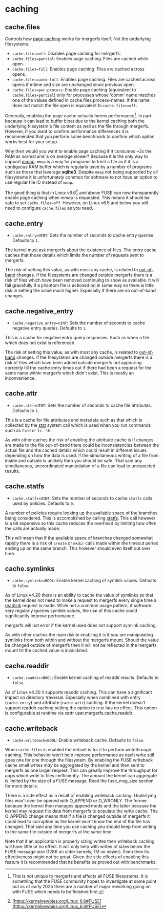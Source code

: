 # caching

## cache.files

Controls how [page caching](https://en.wikipedia.org/wiki/Page_cache)
works for mergerfs itself. Not the underlying filesystems.

* `cache.files=off`: Disables page caching for mergerfs.
* `cache.files=partial`: Enables page caching. Files are cached
  while open.
* `cache.files=full`: Enables page caching. Files are cached across
  opens.
* `cache.files=auto-full`: Enables page caching. Files are cached
  across opens if mtime and size are unchanged since previous open.
* `cache.files=per-process`: Enable page caching (equivalent to
  `cache.files=partial`) only for processes whose 'comm' name matches
  one of the values defined in cache.files.process-names. If the name
  does not match the file open is equivalent to `cache.files=off`.


Generally, enabling the page cache actually *harms*
performance[^1]. In part because it can lead to buffer bloat due to
the kernel caching both the underlying filesystem's file content as
well as the file through mergerfs. However, if you want to confirm
performance differences it is recommended that you perform some
benchmark to confirm which option works best for your setup.

Why then would you want to enable page caching if it consumes ~2x the
RAM as normal and is on average slower? Because it is the only way to
support
[mmap](https://man7.org/linux/man-pages/man2/mmap.2.html). `mmap` is a
way for programs to treat a file as if it is a contiguous RAM buffer
which is regularly used by a number of programs such as those that
leverage **sqlite3**. Despite `mmap` not being supported by all
filesystems it is unfortunately common for software to not have an
option to use regular file IO instead of `mmap`.

The good thing is that in Linux v6.6[^2] and above FUSE can now
transparently enable page caching when mmap is requested. This means
it should be safe to set `cache.files=off`. However, on Linux v6.5 and
below you will need to configure `cache.files` as you need.


[^1]: This is not unique to mergerfs and affects all FUSE
    filesystems. It is something that the FUSE community hopes to
    investigate at some point but as of early 2025 there are a number
    of major reworking going on with FUSE which needs to be finished
    first.
[^2]: [https://kernelnewbies.org/Linux_6.6#FUSE](https://kernelnewbies.org/Linux_6.6#FUSE)


## cache.entry

* `cache.entry=UINT`: Sets the number of seconds to cache
  entry queries. Defaults to `1`.

The kernel must ask mergerfs about the existence of files. The entry
cache caches that those details which limits the number of requests
sent to mergerfs.

The risk of setting this value, as with most any cache, is related to
[out-of-band](https://en.wikipedia.org/wiki/Out-of-band) changes. If
the filesystems are changed outside mergerfs there is a risk of files
which have been removed continuing to show as available. It will fail
gracefully if a phantom file is actioned on in some way so there is
little risk in setting the value much higher. Especially if there are
no out-of-band changes.


## cache.negative_entry

* `cache.negative_entry=UINT`: Sets the number of seconds to cache
  negative entry queries. Defaults to `1`.
  
This is a cache for negative entry query responses. Such as when a
file which does not exist is referenced.

The risk of setting this value, as with most any cache, is related to
[out-of-band](https://en.wikipedia.org/wiki/Out-of-band) changes. If
the filesystems are changed outside mergerfs there is a risk of files
which have been added outside mergerfs not appearing correctly till
the cache entry times out if there had been a request for the same
name within mergerfs which didn't exist. This is mostly an
inconvenience.


## cache.attr

* `cache.attr=UINT`: Sets the number of seconds to cache file
  attributes. Defaults to `1`.
  
This is a cache for file attributes and metadata such as that which is
collected by the
[stat](https://man7.org/linux/man-pages/man2/stat.2.html) system call
which is used when you run commands such as `find` or `ls -lh`. 

As with other caches the risk of enabling the attribute cache is if
changes are made to the file out-of-band there could be
inconsistencies between the actual file and the cached details which
could result in different issues depending on how the data is used. If
the simultaneous writing of a file from inside and outside is unlikely
then you should be safe. That said any simultaneous, uncoordinated
manipulation of a file can lead to unexpected results.


## cache.statfs

* `cache.statfs=UINT`: Sets the number of seconds to cache `statfs`
  calls used by policies. Defaults to `0`.
  
A number of policies require looking up the available space of the
branches being considered. This is accomplished by calling
[statfs](https://man7.org/linux/man-pages/man2/statfs.2.html). This
call however is a bit expensive so this cache reduces the overhead by
limiting how often the calls are actually made.

This will mean that if the available space of branches changed
somewhat rapidly there is a risk of `create` or `mkdir` calls made
within the timeout period ending up on the same branch. This however
should even itself out over time.


## cache.symlinks

* `cache.symlinks=BOOL`: Enable kernel caching of symlink
  values. Defaults to `false`.
  
As of Linux v4.20 there is an ability to cache the value of symlinks
so that the kernel does not need to make a request to mergerfs every
single time a
[readlink](https://man7.org/linux/man-pages/man2/readlink.2.html)
request is made. While not a common usage pattern, if software very
regularly queries symlink values, the use of this cache could
significantly improve performance.

mergerfs will not error if the kernel used does not support symlink
caching.

As with other caches the main risk in enabling it is if you are
manipulating symlinks from both within and without the mergerfs
mount. Should the value be changed outside of mergerfs then it will
not be reflected in the mergerfs mount till the cached value is
invalidated.


## cache.readdir

* `cache.readdir=BOOL`: Enable kernel caching of readdir
  results. Defaults to `false`.
  
As of Linux v4.20 it supports readdir caching. This can have a
significant impact on directory traversal. Especially when combined
with entry (`cache.entry`) and attribute (`cache.attr`) caching. If
the kernel doesn't support readdir caching setting the option to true
has no effect. This option is configurable at runtime via xattr
user.mergerfs.cache.readdir.

## cache.writeback

* `cache.writeback=BOOL`: Enable writeback cache. Defaults to `false`.

When `cache.files` is enabled the default is for it to perform
writethrough caching. This behavior won't help improve performance as
each write still goes one for one through the filesystem. By enabling
the FUSE writeback cache small writes *may* be aggregated by the
kernel and then sent to mergerfs as one larger request. This can
greatly improve the throughput for apps which write to files
inefficiently. The amount the kernel can aggregate is limited by the
size of a FUSE message. Read the fuse_msg_size section for more
details.

There is a side effect as a result of enabling writeback
caching. Underlying files won't ever be opened with O_APPEND or
O_WRONLY. The former because the kernel then manages append mode and
the latter because the kernel may request file data from mergerfs to
populate the write cache. The O_APPEND change means that if a file is
changed outside of mergerfs it could lead to corruption as the kernel
won't know the end of the file has changed. That said any time you use
caching you should keep from writing to the same file outside of
mergerfs at the same time.

Note that if an application is properly sizing writes then writeback
caching will have little or no effect. It will only help with writes
of sizes below the FUSE message size (128K on older kernels, 1M on
newer). Even then its effectiveness might not be great. Given the side
effects of enabling this feature it is recommended that its benefits
be proved out with benchmarks.

